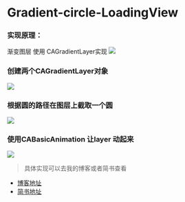 # Gradient-circle-LoadingView


### 实现原理：
渐变图层 使用 CAGradientLayer实现
![](http://oahmyhzk1.bkt.clouddn.com/image/pngGradient-circle-1.png)

### 创建两个CAGradientLayer对象 
![](http://oahmyhzk1.bkt.clouddn.com/image/pngGradient-circle-2.png)


### 根据圆的路径在图层上截取一个圆
![](http://oahmyhzk1.bkt.clouddn.com/image/pngGradient-circle-3.png)


### 使用CABasicAnimation 让layer 动起来
![](http://oahmyhzk1.bkt.clouddn.com/%E6%B8%90%E5%8F%98%E5%9C%86loading.gif)

> 具体实现可以去我的博客或者简书查看
* [博客地址](https://xinxibin.com/iOS-Gradient-Circle-LoadingView)
* [简书地址](http://www.jianshu.com/p/af93e283af8b)